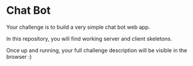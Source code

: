 # Chat Bot

Your challenge is to build a very simple chat bot web app.

In this repository, you will find working server and client skeletons.

Once up and running, your full challenge description will be visible in the browser :)
